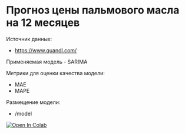 # Прогноз цены пальмового масла на 12 месяцев

Источник данных:
- https://www.quandl.com/

Применяемая модель - SARIMA

Метрики для оценки качества модели:
- MAE
- MAPE

Размещение модели:
- /model

[![Open In Colab](https://colab.research.google.com/assets/colab-badge.svg)](https://colab.research.google.com/github/DmitriyKhodykin/PalmOilPriceForecast/blob/main/model/PalmOilPriceForecast.ipynb)
